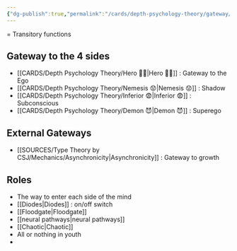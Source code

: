 ```yaml
---
{"dg-publish":true,"permalink":"/cards/depth-psychology-theory/gateway/","noteIcon":"","created":"2022-12-31T18:11:31.592+01:00","updated":"2023-03-08T19:05:15.458+01:00"}
---
```



= Transitory functions 

## Gateway to the 4 sides
- [[CARDS/Depth Psychology Theory/Hero 🦸‍♂️\|Hero 🦸‍♂️]] : Gateway to the Ego 
- [[CARDS/Depth Psychology Theory/Nemesis 😟\|Nemesis 😟]] : Shadow 
- [[CARDS/Depth Psychology Theory/Inferior 😨\|Inferior 😨]] : Subconscious
- [[CARDS/Depth Psychology Theory/Demon 😈\|Demon 😈]] : Superego

## External Gateways
- [[SOURCES/Type Theory by CSJ/Mechanics/Asynchronicity\|Asynchronicity]] : Gateway to growth 

## Roles
- The way to enter each side of the mind
- [[Diodes\|Diodes]] : on/off switch
- [[Floodgate\|Floodgate]]
- [[neural pathways\|neural pathways]] 
- [[Chaotic\|Chaotic]]
- All or nothing in youth 
- 
